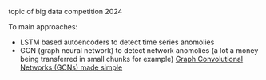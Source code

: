topic of big data competition 2024

To main approaches:
- LSTM based autoencoders to detect time series anomolies
- GCN (graph neural network) to detect network anomolies (a lot a money being transferred in small chunks for example) [Graph Convolutional Networks (GCNs) made simple](https://www.youtube.com/watch?v=2KRAOZIULzw&t=311s)
